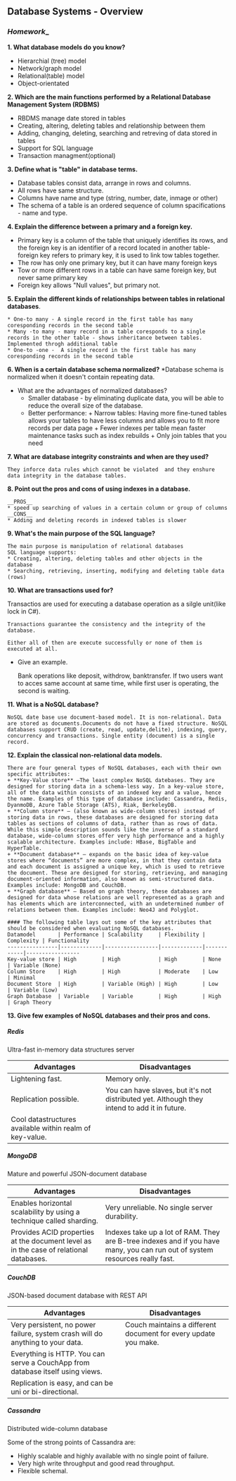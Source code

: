 ## Database Systems - Overview
### _Homework__

**1.  What database models do you know?**
   * Hierarchial (tree) model
   * Network/graph model
   * Relational(table) model
   * Object-orientated
   
**2.  Which are the main functions performed by a Relational Database Management System (RDBMS)**
  * RBDMS manage date stored in tables
  * Creating, altering, deleting tables and relationship between them
  * Adding, changing, deleting, searching and retreving of data stored in tables
  * Support for SQL language
  * Transaction managment(optional)

**3.  Define what is "table" in database terms.**
   * Database tables consist data, arrange in rows and columns. 
   * All rows have same structure. 
   * Columns have name and type (string, number, date, inmage or other) 
   * The schema of a table is an ordered sequence of column spacifications - name and type.

**4.  Explain the difference between a primary and a foreign key.**
   *  Primary key is a column of the table that uniquely identifies its rows, and the foreign key is an identifier of a 
      record located in another table- foreign key refers to primary key, it is used to link tow tables together.
   *  The row has only one primary key, but it can have many foreign keys
   *  Tow or more different rows in a table can have same foreign key, but never same primary key
   *  Foreign key allows "Null values", but primary not.
    
**5.  Explain the different kinds of relationships between tables in relational databases**.

	* One-to many - A single record in the first table has many  coresponding records in the second table
	* Many -to many - many record in a table coresponds to a single records in the other table - shows inheritance between tables. Implemented throgh additional table
	* One-to -one -  A single record in the first table has many  coresponding records in the second table

**6.  When is a certain database schema normalized?**
  *Database schema is normalized when it doesn't contain repeating data.
  * What are the advantages of normalized databases?
	  * Smaller database - by eliminating duplicate data, you will be able to reduce the overall size of the database.
      * Better performance:
        	+ Narrow tables: Having more fine-tuned tables allows your tables to have less columns and allows you to fit more records per data page
        	+ Fewer indexes per table mean faster maintenance tasks such as index rebuilds
        	+ Only join tables that you need 

**7.  What are database integrity constraints and when are they used?**

	They inforce data rules which cannot be violated  and they enshure data integrity in the database tables.

**8.  Point out the pros and cons of using indexes in a database.**

	__PROS__
	* speed up searching of values in a certain column or group of columns
	__CONS__
	* Adding and deleting records in indexed tables is slower
				
**9.  What's the main purpose of the SQL language?**

	The main purpose is manipulation of relational databases
	SQL language supports:
	* Creating, altering, deleting tables and other objects in the database
	* Searching, retrieving, inserting, modifying and deleting table data (rows)

**10.  What are transactions used for?**

Transactios are used for executing a database operation as a silgle unit(like lock in C#). 

	Transactions guarantee the consistency and the integrity of the database. 
	
	Either all of then are execute successfully or none of them is executed at all.

  * Give an example.

	Bank operations like deposit, withdrow, banktransfer. If two  users want to acces same account at same time, while first user is operating, the second is waiting.

**11.  What is a NoSQL database?**

	NoSQL date base use document-based model. It is non-relational. Data are stored as documents.Documents do not have a fixed structure. NoSQL databases support CRUD (create, read, update,delite), indexing, query, concurrency and transactions. Single entity (document) is a single record. 

**12.  Explain the classical non-relational data models.**

 	There are four general types of NoSQL databases, each with their own specific attributes:
	+ **Key-Value store** –The least complex NoSQL datebases. They are designed for storing data in a schema-less way. In a key-value store, all of the data within consists of an indexed key and a value, hence the name. Examples of this type of database include: Cassandra, Redis, DyanmoDB, Azure Table Storage (ATS), Riak, BerkeleyDB.
	+ **Column store** – (also known as wide-column stores) instead of storing data in rows, these databases are designed for storing data tables as sections of columns of data, rather than as rows of data. While this simple description sounds like the inverse of a standard database, wide-column stores offer very high performance and a highly scalable architecture. Examples include: HBase, BigTable and HyperTable.
	+ **Document database** – expands on the basic idea of key-value stores where “documents” are more complex, in that they contain data and each document is assigned a unique key, which is used to retrieve the document. These are designed for storing, retrieving, and managing document-oriented information, also known as semi-structured data. Examples include: MongoDB and CouchDB.
	+ **Graph database** – Based on graph theory, these databases are designed for data whose relations are well represented as a graph and has elements which are interconnected, with an undetermined number of relations between them. Examples include: Neo4J and Polyglot.

	#### The following table lays out some of the key attributes that should be considered when evaluating NoSQL databases.
	Datamodel       | Performance | Scalability     | Flexibility | Complexity | Functionality
	----------------|-------------|-----------------|-------------|------------|-----------------
	Key-value store | High        | High            | High        | None       | Variable (None)
	Column Store    | High        | High            | Moderate    | Low        | Minimal
	Document Store  | High        | Variable (High) | High        | Low        | Variable (Low)
	Graph Database  | Variable    | Variable        | High        | High       | Graph Theory
	 
**13.  Give few examples of NoSQL databases and their pros and cons.**

##### Redis
Ultra-fast in-memory data structures server

Advantages                                       | Disadvantages
-------------------------------------------------|-------------------------------------------------
Lightening fast. | Memory only.
Replication possible. | You can have slaves, but it's not distributed yet. Although they intend to add it in future.
Cool datastructures available within realm of key-value. | 

##### MongoDB
Mature and powerful JSON-document database

Advantages                                       | Disadvantages
-------------------------------------------------|-------------------------------------------------
Enables horizontal scalability by using a technique called sharding. | Very unreliable. No single server durability.
Provides ACID properties at the document level as in the case of relational databases. | Indexes take up a lot of RAM. They are B-tree indexes and if you have many, you can run out of system resources really fast.


##### CouchDB
JSON-based document database with REST API

Advantages                                       | Disadvantages
-------------------------------------------------|-------------------------------------------------
Very persistent, no power failure, system crash will do anything to your data. | Couch maintains a different document for every update you make.
Everything is HTTP. You can serve a CouchApp from database itself using views. | 
Replication is easy, and can be uni or bi-directional. | 

##### Cassandra
Distributed wide-column database

Some of the strong points of Cassandra are:
* Highly scalable and highly available with no single point of failure.
* Very high write throughput and good read throughput. 
* Flexible schemal. 
	
